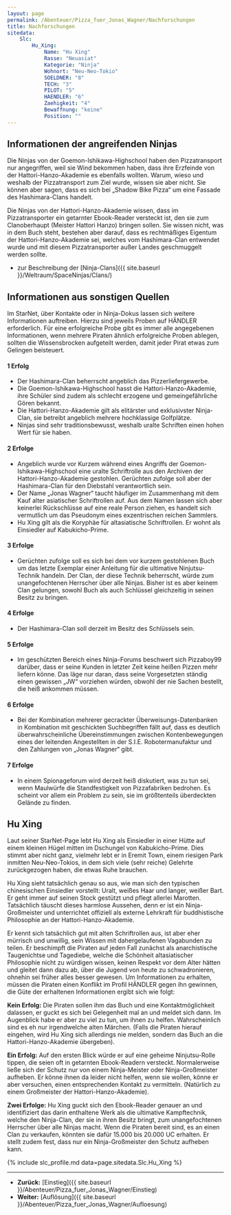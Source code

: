 ```yaml
---
layout: page
permalink: /Abenteuer/Pizza_fuer_Jonas_Wagner/Nachforschungen
title: Nachforschungen
sitedata:
    Slc:
        Hu_Xing:
            Name: "Hu Xing"
            Rasse: "Neuasiat"
            Kategorie: "Ninja"
            Wohnort: "Neu-Neo-Tokio"
            SOELDNER: "8"
            TECH: "3"
            PILOT: "5"
            HAENDLER: "6"
            Zaehigkeit: "4"
            Bewaffnung: "keine"
            Position: ""
---
```




## Informationen der angreifenden Ninjas

Die Ninjas von der Goemon-Ishikawa-Highschool haben den Pizzatransport nur angegriffen, weil sie Wind bekommen haben, dass ihre Erzfeinde von der Hattori-Hanzo-Akademie es ebenfalls wollten. Warum, wieso und weshalb der Pizzatransport zum Ziel wurde, wissen sie aber nicht. Sie können aber sagen, dass es sich bei „Shadow Bike Pizza“ um eine Fassade des Hashimara-Clans handelt.

Die Ninjas von der Hattori-Hanzo-Akademie wissen, dass im Pizzatransporter ein getarnter Ebook-Reader versteckt ist, den sie zum Clanoberhaupt (Meister Hattori Hanzo) bringen sollen. Sie wissen nicht, was in dem Buch steht, bestehen aber darauf, dass es rechtmäßiges Eigentum der Hattori-Hanzo-Akademie sei, welches vom Hashimara-Clan entwendet wurde und mit diesem Pizzatransporter außer Landes geschmuggelt werden sollte.

- zur Beschreibung der [Ninja-Clans]({{ site.baseurl }}/Weltraum/SpaceNinjas/Clans/)

## Informationen aus sonstigen Quellen

Im StarNet, über Kontakte oder in Ninja-Dokus lassen sich weitere Informationen auftreiben. Hierzu sind jeweils Proben auf HÄNDLER erforderlich. Für eine erfolgreiche Probe gibt es immer alle angegebenen Informationen, wenn mehrere Piraten ähnlich erfolgreiche Proben ablegen, sollten die Wissensbrocken aufgeteilt werden, damit jeder Pirat etwas zum Gelingen beisteuert.

#### 1 Erfolg

- Der Hashimara-Clan beherrscht angeblich das Pizzerliefergewerbe.
- Die Goemon-Ishikawa-Highschool hasst die Hattori-Hanzo-Akademie, ihre Schüler sind zudem als schlecht erzogene und gemeingefährliche Gören bekannt.
- Die Hattori-Hanzo-Akademie gilt als elitärster und exklusivster Ninja-Clan, sie betreibt angeblich mehrere hochklassige Golfplätze.
- Ninjas sind sehr traditionsbewusst, weshalb uralte Schriften einen hohen Wert für sie haben.

#### 2 Erfolge

- Angeblich wurde vor Kurzem während eines Angriffs der Goemon-Ishikawa-Highschool eine uralte Schriftrolle aus den Archiven der Hattori-Hanzo-Akademie gestohlen. Gerüchten zufolge soll aber der Hashimara-Clan für den Diebstahl verantwortlich sein.
- Der Name „Jonas Wagner“ taucht häufiger im Zusammenhang mit dem Kauf alter asiatischer Schriftrollen auf. Aus dem Namen lassen sich aber keinerlei Rückschlüsse auf eine reale Person ziehen, es handelt sich vermutlich um das Pseudonym eines exzentrischen reichen Sammlers.
- Hu Xing gilt als die Koryphäe für altasiatische Schriftrollen. Er wohnt als Einsiedler auf Kabukicho-Prime.

#### 3 Erfolge

- Gerüchten zufolge soll es sich bei dem vor kurzem gestohlenen Buch um das letzte Exemplar einer Anleitung für die ultimative Ninjutsu-Technik handeln. Der Clan, der diese Technik beherrscht, würde zum unangefochtenen Herrscher über alle Ninjas. Bisher ist es aber keinem Clan gelungen, sowohl Buch als auch Schlüssel gleichzeitig in seinen Besitz zu bringen.

#### 4 Erfolge

- Der Hashimara-Clan soll derzeit im Besitz des Schlüssels sein.

#### 5 Erfolge

- Im geschützten Bereich eines Ninja-Forums beschwert sich Pizzaboy99 darüber, dass er seine Kunden in letzter Zeit keine heißen Pizzen mehr liefern könne. Das läge nur daran, dass seine Vorgesetzten ständig einen gewissen „JW“ vorziehen würden, obwohl der nie Sachen bestellt, die heiß ankommen müssen.

#### 6 Erfolge

- Bei der Kombination mehrerer gecrackter Überweisungs-Datenbanken in Kombination mit geschickten Suchbegriffen fällt auf, dass es deutlich überwahrscheinliche Übereinstimmungen zwischen Kontenbewegungen eines der leitenden Angestellten in der S.I.E. Robotermanufaktur und den Zahlungen von „Jonas Wagner“ gibt.

#### 7 Erfolge

- In einem Spionageforum wird derzeit heiß diskutiert, was zu tun sei, wenn Maulwürfe die Standfestigkeit von Pizzafabriken bedrohen. Es scheint vor allem ein Problem zu sein, sie im größtenteils überdeckten Gelände zu finden.

## Hu Xing

Laut seiner StarNet-Page lebt Hu Xing als Einsiedler in einer Hütte auf einem kleinen Hügel mitten im Dschungel von Kabukicho-Prime. Dies stimmt aber nicht ganz, vielmehr lebt er in Eremit Town, einem riesigen Park inmitten Neu-Neo-Tokios, in dem sich viele (sehr reiche) Gelehrte zurückgezogen haben, die etwas Ruhe brauchen.

Hu Xing sieht tatsächlich genau so aus, wie man sich den typischen chinesischen Einsiedler vorstellt: Uralt, weißes Haar und langer, weißer Bart. Er geht immer auf seinen Stock gestützt und pflegt allerlei Marotten. Tatsächlich täuscht dieses harmlose Aussehen, denn er ist ein Ninja-Großmeister und unterrichtet offiziell als externe Lehrkraft für buddhistische Philosophie an der Hattori-Hanzo-Akademie.

Er kennt sich tatsächlich gut mit alten Schriftrollen aus, ist aber eher mürrisch und unwillig, sein Wissen mit dahergelaufenen Vagabunden zu teilen. Er beschimpft die Piraten auf jeden Fall zunächst als anarchistische Taugenichtse und Tagediebe, welche die Schönheit altasiatischer Philosophie nicht zu würdigen wissen, keinen Respekt vor dem Alter hätten und gleitet dann dazu ab, über die Jugend von heute zu schwadronieren, ohnehin sei früher alles besser gewesen. Um Informationen zu erhalten, müssen die Piraten einen Konflikt im Profil HÄNDLER gegen ihn gewinnen, die Güte der erhaltenen Informationen ergibt sich wie folgt:

**Kein Erfolg:** Die Piraten sollen ihm das Buch und eine Kontaktmöglichkeit dalassen, er guckt es sich bei Gelegenheit mal an und meldet sich dann. Im Augenblick habe er aber zu viel zu tun, um ihnen zu helfen. Wahrscheinlich sind es eh nur irgendwelche alten Märchen. (Falls die Piraten hierauf eingehen, wird Hu Xing sich allerdings nie melden, sondern das Buch an die Hattori-Hanzo-Akademie übergeben).

**Ein Erfolg:** Auf den ersten Blick würde er auf eine geheime Ninjutsu-Rolle tippen, die seien oft in getarnten Ebook-Readern versteckt. Normalerweise ließe sich der Schutz nur von einem Ninja-Meister oder Ninja-Großmeister aufheben. Er könne ihnen da leider nicht helfen, wenn sie wollen, könne er aber versuchen, einen entsprechenden Kontakt zu vermitteln. (Natürlich zu einem Großmeister der Hattori-Hanzo-Akademie).

**Zwei Erfolge:** Hu Xing guckt sich den Ebook-Reader genauer an und identifiziert das darin enthaltene Werk als die ultimative Kampftechnik, welche den Ninja-Clan, der sie in ihren Besitz bringt, zum unangefochtenen Herrscher über alle Ninjas macht. Wenn die Piraten bereit sind, es an einen Clan zu verkaufen, könnten sie dafür 15.000 bis 20.000 UC erhalten. Er stellt zudem fest, dass nur ein Ninja-Großmeister den Schutz aufheben kann.

{% include slc_profile.md data=page.sitedata.Slc.Hu_Xing %}

***

- **Zurück:** [Einstieg]({{ site.baseurl }}/Abenteuer/Pizza_fuer_Jonas_Wagner/Einstieg)
- **Weiter:** [Auflösung]({{ site.baseurl }}/Abenteuer/Pizza_fuer_Jonas_Wagner/Aufloesung)
